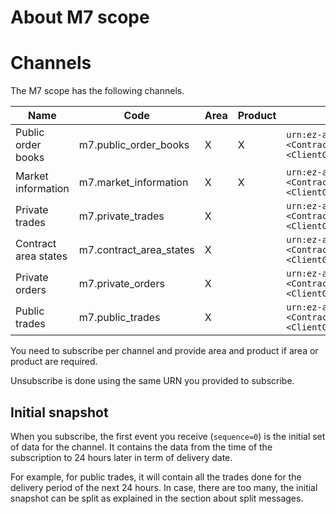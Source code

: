 # About M7 scope

# Channels

The M7 scope has the following channels.

| Name | Code | Area | Product | Urn |
| --- | --- | --- | --- | --- |
| Public order books | m7.public_order_books | X | X | `urn:ez-api:<Contract>:m7:public_order_books:<ClientGuid>:<Area>:<Product>` |
| Market information | m7.market_information | X | X | `urn:ez-api:<Contract>:m7:market_information:<ClientGuid>:<Area>:<Product>` |
| Private trades | m7.private_trades | X |  | `urn:ez-api:<Contract>:m7:private_trades:<ClientGuid>:<Area>` |
| Contract area states | m7.contract_area_states | X |  | `urn:ez-api:<Contract>:m7:contract_area_states:<ClientGuid>:<Area>` |
| Private orders | m7.private_orders | X |  | `urn:ez-api:<Contract>:m7:private_orders:<ClientGuid>:<Area>` |
| Public trades | m7.public_trades | X |  | `urn:ez-api:<Contract>:m7:public_trades:<ClientGuid>:<Area>` |

You need to subscribe per channel and provide area and product if area or product are required.

Unsubscribe is done using the same URN you provided to subscribe.

## Initial snapshot

When you subscribe, the first event you receive (`sequence=0`) is the initial set of data for the channel. It contains the data from the time of the subscription to 24 hours later in term of delivery date.

For example, for public trades, it will contain all the trades done for the delivery period of the next 24 hours. In case, there are too many, the initial snapshot can be split as explained in the section about split messages.